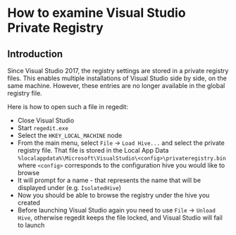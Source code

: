 How to examine Visual Studio Private Registry
==========================================

Introduction
------------
Since Visual Studio 2017, the registry settings are stored in a private registry files.
This enables multiple installations of Visual Studio side by side, on the same machine.
However, these entries are no longer available in the global registry file.

Here is how to open such a file in regedit:

- Close Visual Studio
- Start `regedit.exe`
- Select the `HKEY_LOCAL_MACHINE` node
- From the main menu, select `File` -> `Load Hive...` and select the private registry file. That file is stored in the Local App Data
  `%localappdata%\Microsoft\VisualStudio\<config>\privateregistry.bin` where `<config>` corresponds to the configuration hive you would like to browse
- It will prompt for a name - that represents the name that will be displayed under (e.g. `IsolatedHive`)
- Now you should be able to browse the registry under the hive you created
- Before launching Visual Studio again you need to use `File` -> `Unload Hive`, otherwise regedit keeps the file locked, and Visual Studio will fail to launch